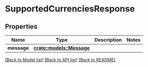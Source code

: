 # SupportedCurrenciesResponse

## Properties

| Name        | Type                                     | Description | Notes |
| ----------- | ---------------------------------------- | ----------- | ----- |
| **message** | [**crate::models::Message**](message.md) |             |       |

[\[Back to Model list\]](./#documentation-for-models) [\[Back to API list\]](./#documentation-for-api-endpoints) [\[Back to README\]](./)
